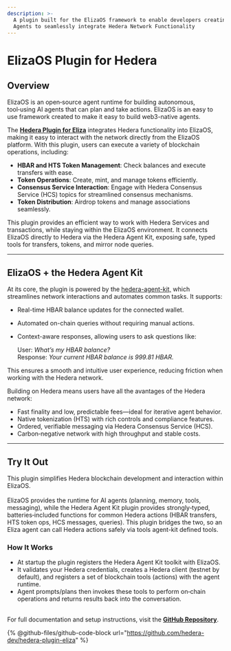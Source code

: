 ```yaml
---
description: >-
  A plugin built for the ElizaOS framework to enable developers creating ElizaOS
  Agents to seamlessly integrate Hedera Network Functionality
---
```


# ElizaOS Plugin for Hedera

## Overview

ElizaOS is an open‑source agent runtime for building autonomous, tool‑using AI agents that can plan and take actions. ElizaOS is an easy to use framework created to make it easy to build web3-native agents.&#x20;

The [**Hedera Plugin for Eliza**](https://github.com/elizaos-plugins/plugin-hedera) integrates Hedera functionality into ElizaOS, making it easy to interact with the network directly from the ElizaOS platform. With this plugin, users can execute a variety of blockchain operations, including:

* **HBAR and HTS Token Management**: Check balances and execute transfers with ease.​
* **Token Operations**: Create, mint, and manage tokens efficiently.​
* **Consensus Service Interaction**: Engage with Hedera Consensus Service (HCS) topics for streamlined consensus mechanisms.​
* **Token Distribution**: Airdrop tokens and manage associations seamlessly.

This plugin provides an efficient way to work with Hedera Services and transactions, while staying within the ElizaOS environment. It connects ElizaOS directly to Hedera via the Hedera Agent Kit, exposing safe, typed tools for transfers, tokens, and mirror node queries.

***

## ElizaOS + the Hedera Agent Kit

At its core, the plugin is powered by the [hedera-agent-kit,](https://github.com/hashgraph/hedera-agent-kit/) which streamlines network interactions and automates common tasks. It supports:

* Real-time HBAR balance updates for the connected wallet.
* Automated on-chain queries without requiring manual actions.
*   Context-aware responses, allowing users to ask questions like:

    User: _What’s my HBAR balance?_\
    Response: _Your current HBAR balance is 999.81 HBAR._

This ensures a smooth and intuitive user experience, reducing friction when working with the Hedera network.

Building on Hedera means users have all the avantages of the Hedera network:

* Fast finality and low, predictable fees—ideal for iterative agent behavior.
* Native tokenization (HTS) with rich controls and compliance features.
* Ordered, verifiable messaging via Hedera Consensus Service (HCS).
* Carbon‑negative network with high throughput and stable costs.

***

## Try It Out

This plugin simplifies Hedera blockchain development and interaction within ElizaOS. \
\
ElizaOS provides the runtime for AI agents (planning, memory, tools, messaging), while the Hedera Agent Kit plugin provides strongly‑typed, batteries‑included functions for common Hedera actions (HBAR transfers, HTS token ops, HCS messages, queries). This plugin bridges the two, so an Eliza agent can call Hedera actions safely via tools agent-kit defined tools.

### How It Works

* At startup the plugin registers the Hedera Agent Kit toolkit with ElizaOS.
* It validates your Hedera credentials, creates a Hedera client (testnet by default), and registers a set of blockchain tools (actions) with the agent runtime.
* Agent prompts/plans then invokes these tools to perform on‑chain operations and returns results back into the conversation.

\
For full documentation and setup instructions, visit the [**GitHub Repository**](https://github.com/elizaos-plugins/plugin-hedera).

{% @github-files/github-code-block url="https://github.com/hedera-dev/hedera-plugin-eliza" %}
